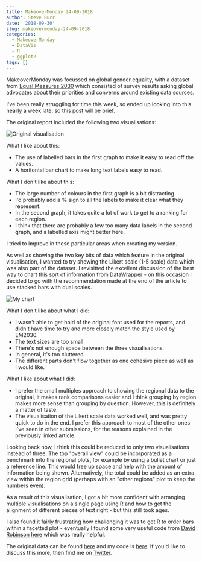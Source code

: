 ```yaml
---
title: MakeoverMonday 24-09-2018
author: Steve Burr
date: '2018-09-30'
slug: makeovermonday-24-09-2018
categories:
  - MakeoverMonday
  - DataViz
  - R
  - ggplot2
tags: []
---
```


MakeoverMonday was focussed on global gender equality, with a dataset from [Equal Measures 2030](http://www.equalmeasures2030.org/) which consisted of survey results asking global advocates about their priorities and converns around existing data sources.

I've been really struggling for time this week, so ended up looking into this nearly a week late, so this post will be brief.


The original report included the following two visualisations: 

![Original visualisation](/post/2018-09-30-makeovermonday-24-09-2018_files/30092018Orig.png)

What I like about this:

* The use of labelled bars in the first graph to make it easy to read off the values.
* A horitontal bar chart to make long text labels easy to read.

What I don't like about this:

* The large number of colours in the first graph is a bit distracting.
* I'd probably add a % sign to all the labels to make it clear what they represent.
* In the second graph, it takes quite a lot of work to get to a ranking for each region.
* I think that there are probably a few too many data labels in the second graph, and a labelled axis might better here.


I tried to improve in these particular areas when creating my version. 

As well as showing the two key bits of data which feature in the original visualisation, I wanted to try showing the Likert scale (1-5 scale) data which was also part of the dataset. I revisitted the excellent discussion of the best way to chart this sort of information from [DataWrapper](https://blog.datawrapper.de/divergingbars/) - on this occasion I decided to go with the recommendation made at the end of the article to use stacked bars with dual scales.

![My chart](/post/2018-09-30-makeovermonday-24-09-2018_files/Plot.png)


What I don't like about what I did:

* I wasn't able to get hold of the original font used for the reports, and didn't have time to try and more closely match the style used by EM2030.
* The text sizes are too small.
* There's not enough space between the three visualisations.
* In general, it's too cluttered.
* The different parts don't flow together as one cohesive piece as well as I would like.

What I like about what I did:

* I prefer the small multiples approach to showing the regional data to the original, it makes rank comparisons easier and I think grouping by region makes more sense than grouping by question. However, this is definitely a matter of taste.
* The visualisation of the Likert scale data worked well, and was pretty quick to do in the end. I prefer this approach to most of the other ones I've seen in other submissions, for the reasons explained in the previously linked article.

Looking back now, I think this could be reduced to only two visualisations instead of three. The top "overall view" could be incorporated as a benchmark into the regional plots, for example by using a bullet chart or just a reference line. This would free up space and help with the amount of information being shown. Alternatively, the total could be added as an extra view within the region grid (perhaps with an "other regions" plot to keep the numbers even).

As a result of this visualisation, I got a bit more confident with arranging multiple visualisations on a single page using R and how to get the alignment of different pieces of text right - but this still took ages.

I also found it fairly frustrating how challenging it was to get R to order bars within a facetted plot - eventually I found some very useful code from [David Robinson](https://twitter.com/drob) [here](https://raw.githubusercontent.com/dgrtwo/drlib/master/R/reorder_within.R) which was really helpful.

The original data can be found [here](https://data.world/makeovermonday/2018w39-visualizing-equality) and my code is [here](https://github.com/stevejburr/makeovermonday/tree/master/24092018). If you'd like to discuss this more, then find me on [Twitter](http://www.twitter.com/stevejburr).




